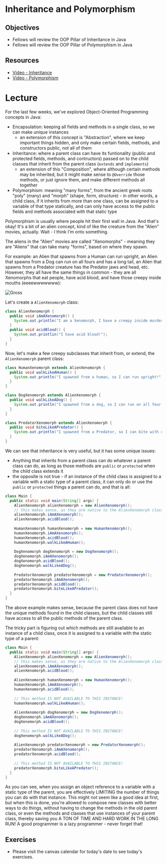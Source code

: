 # Inheritance and Polymorphism

## Objectives

* Fellows will review the OOP Pillar of Inheritance in Java
* Fellows will review the OOP Pillar of Polymorphism in Java

## Resources

* [Video - Inheritance](https://www.youtube.com/watch?v=wzW-251bGgM)
* [Video - Polymorphism](https://www.youtube.com/watch?v=daXvUxhBtAQ)

# Lecture

For the last few weeks, we've explored Object-Oriented Programming concepts in Java:

* Encapsulation: keeping all fields and methods in a single class, so we can make unique instances
  * an extension of this concept is "Abstraction", where we keep important things hidden, and only make certain fields, methods, and constructors public, not all of them 
* Inheritance: where a parent class can have its funtionality (public and protected fields, methods, and contructors) passed on to the child classes that inherit from the parent class (`extends` and `implements`)
  * an extension of this "Composition", where although certain methods may be inherited, but it might make sense to `@Override` those methods, or just ignore them, and make different methods all together
* Polymorphism: meaning "many forms", from the ancient greek roots "poly" (many) and "morph" (shape, form, structure) - in other words, a child class, if it inherits from more than one class, can be assigned to a variable of that type statically, and can only have access to the public fields and methods associated with that static type

Polymorphism is usually where people hit their first wall in Java. And that's okay! It's a bit of an alien concept, kind of like the creature from the "Alien" movies, actually. Wait - I think I'm onto something.

The aliens in the "Alien" movies are called "Xenomorphs" - meaning they are "Aliens" that can take many "forms", based on where they spawn.

For example: an Alien that spawns from a Human can run upright, an Alien that spawns from a Dog can run on all fours and has a long tail, an Alien that spawns from a Predator creature has the Predator jaws and head, etc. However, they all have the same things in common - they are all Xenomorphs that eat people, have acid blood, and have those creepy inside mouths (eeeewwwwwww):

![Gross](https://cdn.images.express.co.uk/img/dynamic/36/590x/Sigourney-Weaver-Alien-5-559248.jpg)

Let's create a `AlienXenomorph` class:

```java
class AlienXenomorph {
  public void iAmAXenomorph() {
    System.out.println("I am a Xenomorph, I have a creepy inside murder jaw!");
  }
  public void acidBlood() {
    System.out.printlin("I have acid blood!");
  }
}
```

Now, let's make a few creepy subclasses that inherit from, or extend, the `AlienXenomorph` parent class:

```java
class HumanXenomorph extends AlienXenomorph {
  public void walkLikeAHuman() {
    System.out.println("I spawned from a human, so I can run upright!");
  }
}
```

```java
class DogXenomorph extends AlienXenomorph {
  public void walkLikeADog() {
    System.out.println("I spawned from a dog, so I can run on all four feet!");
  }
}
```

```java
class PredatorXenomorph extends AlienXenomorph {
  public void biteLikeAPredator() {
    System.out.println("I spawned from a Predator, so I can bite with crab mandibles!");
  }
}
```

We can see that inheritance is very useful, but it has some unique issues:

* Anything that inherits from a parent class can do whatever a parent class can do, as long as those methods are `public` or `protected` when the child class extends it
* the opposite is not true - if an instance of the child class is assigned to a variable with a static type of a parent class, it can only do or use the `public` or `protected` things a parent can do, and that is all:

```java
class Main {
  public static void main(String[] args) {
    AlienXenomorph alienXenomorph = new AlienXenomorph();
    // this makes sense, as they are native to the AlienXenomorph class:
    alienXenomorph.iAmAXenomorph();
    alienXenomorph.acidBlood();
    
    HumanXenomorph humanXenomorph = new HumanXenomorph();
    humanXenomorph.iAmAXenomorph();
    humanXenomorph.acidBlood();
    humanXenomorph.walkLikeAHuman();
    
    DogXenomorph dogXenomorph = new DogXenomorph();
    dogXenomorph.iAmAXenomorph();
    dogXenomorph.acidBlood();
    dogXenomorph.walkLikeADog();
    
    PredatorXenomorph predatorXenomorph = new PredatorXenomorph();
    predatorXenomorph.iAmAXenomorph();
    predatorXenomorph.acidBlood();
    predatorXenomorph.biteLikeAPredator();
  }
}
```

The above example makes sense, because the parent class does not have the unique methods found in the child classes, but the child classes still have access to all the public methods of the parent class.

The tricky part is figuring out which methods are still available to an instance of a child class, once it is assigned to a variable with the static type of a parent:

```java
class Main {
  public static void main(String[] args) {
    AlienXenomorph alienXenomorph = new AlienXenomorph();
    // this makes sense, as they are native to the AlienXenomorph class:
    alienXenomorph.iAmAXenomorph();
    alienXenomorph.acidBlood();
    
    AlienXenomorph humanXenomorph = new HumanXenomorph();
    humanXenomorph.iAmAXenomorph();
    humanXenomorph.acidBlood();
    
    // This method IS NOT AVAILABLE TO THIS INSTANCE!
    humanXenomorph.walkLikeAHuman();
    
    AlienXenomorph dogXenomorph = new DogXenomorph();
    dogXenomorph.iAmAXenomorph();
    dogXenomorph.acidBlood();
    
    // This method IS NOT AVAILABLE TO THIS INSTANCE!
    dogXenomorph.walkLikeADog();
    
    AlienXenomorph predatorXenomorph = new PredatorXenomorph();
    predatorXenomorph.iAmAXenomorph();
    predatorXenomorph.acidBlood();
    
    // This method IS NOT AVAILABLE TO THIS INSTANCE!
    predatorXenomorph.biteLikeAPredator();
  }
}
```

As you can see, when you assign an object reference to a variable with a static type of the parent, you are effectively LIMITING the number of things you can do with that instance. This might not seem like a good idea at first, but when this is done, you're allowed to compose new classes with better ways to do things, without having to change the methods in the old parent class, or even the methods and classes that use instances of your parent class, thereby saving you A TON OF TIME AND HARD WORK IN THE LONG RUN! A good programmer is a lazy programmer - never forget that!

## Exercises

* Please visit the canvas calendar for today's date to see today's exercises.
